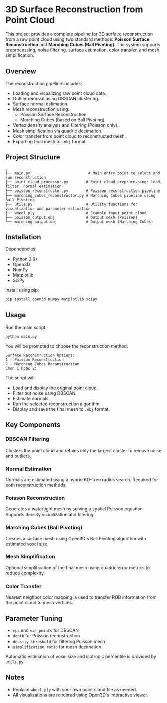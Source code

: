 # 3D Surface Reconstruction from Point Cloud

This project provides a complete pipeline for 3D surface reconstruction from a raw point cloud using two standard methods: **Poisson Surface Reconstruction** and **Marching Cubes (Ball Pivoting)**. The system supports preprocessing, noise filtering, surface estimation, color transfer, and mesh simplification.

## Overview

The reconstruction pipeline includes:

- Loading and visualizing raw point cloud data.
- Outlier removal using DBSCAN clustering.
- Surface normal estimation.
- Mesh reconstruction using:
  - Poisson Surface Reconstruction
  - Marching Cubes (based on Ball Pivoting)
- Vertex density analysis and filtering (Poisson only).
- Mesh simplification via quadric decimation.
- Color transfer from point cloud to reconstructed mesh.
- Exporting final mesh to `.obj` format.

## Project Structure

```
.
├── main.py                          # Main entry point to select and run reconstruction
├── point_cloud_processor.py        # Point cloud preprocessing: load, filter, normal estimation
├── poisson_reconstructor.py        # Poisson reconstruction pipeline
├── marching_cubes_reconstructor.py # Marching Cubes pipeline using Ball Pivoting
├── utils.py                        # Utility functions for visualization and parameter estimation
├── wheel.ply                       # Example input point cloud
├── poisson_output.obj              # Output mesh (Poisson)
└── marching_output.obj             # Output mesh (Marching Cubes)
```

## Installation

Dependencies:

- Python 3.8+
- Open3D
- NumPy
- Matplotlib
- SciPy

Install using pip:

```bash
pip install open3d numpy matplotlib scipy
```

## Usage

Run the main script:

```bash
python main.py
```

You will be prompted to choose the reconstruction method:

```
Surface Reconstruction Options:
1 - Poisson Reconstruction
2 - Marching Cubes Reconstruction
Chọn 1 hoặc 2:
```

The script will:
- Load and display the original point cloud.
- Filter out noise using DBSCAN.
- Estimate normals.
- Run the selected reconstruction algorithm.
- Display and save the final mesh to `.obj` format.

## Key Components

### DBSCAN Filtering
Clusters the point cloud and retains only the largest cluster to remove noise and outliers.

### Normal Estimation
Normals are estimated using a hybrid KD-Tree radius search. Required for both reconstruction methods.

### Poisson Reconstruction
Generates a watertight mesh by solving a spatial Poisson equation. Supports density visualization and filtering.

### Marching Cubes (Ball Pivoting)
Creates a surface mesh using Open3D's Ball Pivoting algorithm with estimated voxel size.

### Mesh Simplification
Optional simplification of the final mesh using quadric error metrics to reduce complexity.

### Color Transfer
Nearest neighbor color mapping is used to transfer RGB information from the point cloud to mesh vertices.

## Parameter Tuning

- `eps` and `min_points` for DBSCAN
- `depth` for Poisson reconstruction
- `density threshold` for filtering Poisson mesh
- `simplification ratio` for mesh decimation

Automatic estimation of voxel size and isotropic percentile is provided by `utils.py`.

## Notes

- Replace `wheel.ply` with your own point cloud file as needed.
- All visualizations are rendered using Open3D's interactive viewer.

